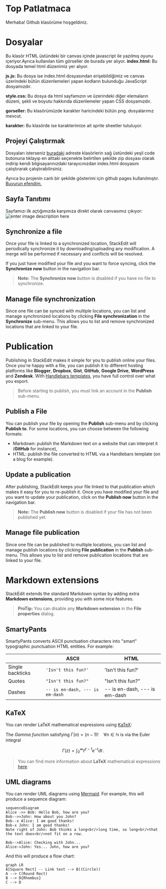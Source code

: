 # Top Patlatmaca

Merhaba! Github klasörüme hoşgeldiniz.


# Dosyalar

Bu klasör HTML üstündeki bir canvas içinde javascript ile yazılmış oyunu içeriyor.Ayrıca kullanılan tüm görseller de burada yer alıyor.
**index.html:** Bu dosyada temel html düzenimiz yer alıyor.

**js.js:** Bu dosya ise index.html dosyasından erişebildiğimiz ve canvas üzerindeki bütün düzenlemeleri yapan kodların bulunduğu JavaScript dosyamızdır.

**style.css:** Bu dosya da html sayfamızın ve üzerindeki diğer elemaların düzeni, şekli ve boyutu hakkında düzenlemeler yapan CSS dosyamızdır.

**gorseller:**  Bu klasörümüzde karakter haricindeki bütün png. dosyalarımız mevcut.

**karakter:** Bu klasörde ise karakterimize ait sprite sheetler tutuluyor.

## Projeyi Çalıştırmak

Dosyaları isterseniz [buradaki](https://github.com/beterzi81/ball-game.git) adreste klasörlerin sağ üstündeki yeşil code butonuna tıklayıp en alttaki seçenekte belirtilen şekilde zip dosyası olarak indirip kendi bilgisayarınızdaki tarayıcınızdan index.html dosyasını çalıştırarak çalıştırabilirsiniz.

Ayrıca bu projenin canlı bir şekilde gösterimi için github pages kullanılmıştır. [Buyurun efendim.](https://beterzi81.github.io/ball-game/) 

## Sayfa Tanıtımı
Sayfamızı ilk açtığımızda karşımıza direkt olarak canvasımız çıkıyor:
![enter image description here](https://ibb.co/8rF1ccb)

## Synchronize a file

Once your file is linked to a synchronized location, StackEdit will periodically synchronize it by downloading/uploading any modification. A merge will be performed if necessary and conflicts will be resolved.

If you just have modified your file and you want to force syncing, click the **Synchronize now** button in the navigation bar.

> **Note:** The **Synchronize now** button is disabled if you have no file to synchronize.

## Manage file synchronization

Since one file can be synced with multiple locations, you can list and manage synchronized locations by clicking **File synchronization** in the **Synchronize** sub-menu. This allows you to list and remove synchronized locations that are linked to your file.


# Publication

Publishing in StackEdit makes it simple for you to publish online your files. Once you're happy with a file, you can publish it to different hosting platforms like **Blogger**, **Dropbox**, **Gist**, **GitHub**, **Google Drive**, **WordPress** and **Zendesk**. With [Handlebars templates](http://handlebarsjs.com/), you have full control over what you export.

> Before starting to publish, you must link an account in the **Publish** sub-menu.

## Publish a File

You can publish your file by opening the **Publish** sub-menu and by clicking **Publish to**. For some locations, you can choose between the following formats:

- Markdown: publish the Markdown text on a website that can interpret it (**GitHub** for instance),
- HTML: publish the file converted to HTML via a Handlebars template (on a blog for example).

## Update a publication

After publishing, StackEdit keeps your file linked to that publication which makes it easy for you to re-publish it. Once you have modified your file and you want to update your publication, click on the **Publish now** button in the navigation bar.

> **Note:** The **Publish now** button is disabled if your file has not been published yet.

## Manage file publication

Since one file can be published to multiple locations, you can list and manage publish locations by clicking **File publication** in the **Publish** sub-menu. This allows you to list and remove publication locations that are linked to your file.


# Markdown extensions

StackEdit extends the standard Markdown syntax by adding extra **Markdown extensions**, providing you with some nice features.

> **ProTip:** You can disable any **Markdown extension** in the **File properties** dialog.


## SmartyPants

SmartyPants converts ASCII punctuation characters into "smart" typographic punctuation HTML entities. For example:

|                |ASCII                          |HTML                         |
|----------------|-------------------------------|-----------------------------|
|Single backticks|`'Isn't this fun?'`            |'Isn't this fun?'            |
|Quotes          |`"Isn't this fun?"`            |"Isn't this fun?"            |
|Dashes          |`-- is en-dash, --- is em-dash`|-- is en-dash, --- is em-dash|


## KaTeX

You can render LaTeX mathematical expressions using [KaTeX](https://khan.github.io/KaTeX/):

The *Gamma function* satisfying $\Gamma(n) = (n-1)!\quad\forall n\in\mathbb N$ is via the Euler integral

$$
\Gamma(z) = \int_0^\infty t^{z-1}e^{-t}dt\,.
$$

> You can find more information about **LaTeX** mathematical expressions [here](http://meta.math.stackexchange.com/questions/5020/mathjax-basic-tutorial-and-quick-reference).


## UML diagrams

You can render UML diagrams using [Mermaid](https://mermaidjs.github.io/). For example, this will produce a sequence diagram:

```mermaid
sequenceDiagram
Alice ->> Bob: Hello Bob, how are you?
Bob-->>John: How about you John?
Bob--x Alice: I am good thanks!
Bob-x John: I am good thanks!
Note right of John: Bob thinks a long<br/>long time, so long<br/>that the text does<br/>not fit on a row.

Bob-->Alice: Checking with John...
Alice->John: Yes... John, how are you?
```

And this will produce a flow chart:

```mermaid
graph LR
A[Square Rect] -- Link text --> B((Circle))
A --> C(Round Rect)
B --> D{Rhombus}
C --> D
```

